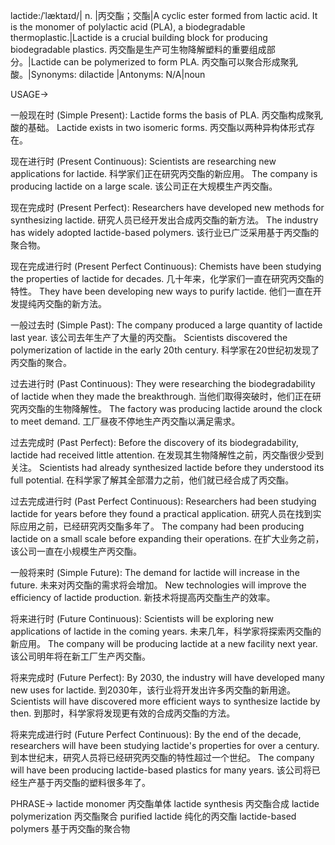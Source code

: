lactide:/ˈlæktaɪd/| n. |丙交酯；交酯|A cyclic ester formed from lactic acid.  It is the monomer of polylactic acid (PLA), a biodegradable thermoplastic.|Lactide is a crucial building block for producing biodegradable plastics. 丙交酯是生产可生物降解塑料的重要组成部分。|Lactide can be polymerized to form PLA. 丙交酯可以聚合形成聚乳酸。|Synonyms: dilactide |Antonyms: N/A|noun


USAGE->

一般现在时 (Simple Present):
Lactide forms the basis of PLA. 丙交酯构成聚乳酸的基础。
Lactide exists in two isomeric forms. 丙交酯以两种异构体形式存在。

现在进行时 (Present Continuous):
Scientists are researching new applications for lactide. 科学家们正在研究丙交酯的新应用。
The company is producing lactide on a large scale. 该公司正在大规模生产丙交酯。

现在完成时 (Present Perfect):
Researchers have developed new methods for synthesizing lactide. 研究人员已经开发出合成丙交酯的新方法。
The industry has widely adopted lactide-based polymers. 该行业已广泛采用基于丙交酯的聚合物。

现在完成进行时 (Present Perfect Continuous):
Chemists have been studying the properties of lactide for decades.  几十年来，化学家们一直在研究丙交酯的特性。
They have been developing new ways to purify lactide. 他们一直在开发提纯丙交酯的新方法。


一般过去时 (Simple Past):
The company produced a large quantity of lactide last year.  该公司去年生产了大量的丙交酯。
Scientists discovered the polymerization of lactide in the early 20th century. 科学家在20世纪初发现了丙交酯的聚合。

过去进行时 (Past Continuous):
They were researching the biodegradability of lactide when they made the breakthrough. 当他们取得突破时，他们正在研究丙交酯的生物降解性。
The factory was producing lactide around the clock to meet demand. 工厂昼夜不停地生产丙交酯以满足需求。

过去完成时 (Past Perfect):
Before the discovery of its biodegradability, lactide had received little attention. 在发现其生物降解性之前，丙交酯很少受到关注。
Scientists had already synthesized lactide before they understood its full potential. 在科学家了解其全部潜力之前，他们就已经合成了丙交酯。


过去完成进行时 (Past Perfect Continuous):
Researchers had been studying lactide for years before they found a practical application. 研究人员在找到实际应用之前，已经研究丙交酯多年了。
The company had been producing lactide on a small scale before expanding their operations. 在扩大业务之前，该公司一直在小规模生产丙交酯。


一般将来时 (Simple Future):
The demand for lactide will increase in the future. 未来对丙交酯的需求将会增加。
New technologies will improve the efficiency of lactide production. 新技术将提高丙交酯生产的效率。


将来进行时 (Future Continuous):
Scientists will be exploring new applications of lactide in the coming years. 未来几年，科学家将探索丙交酯的新应用。
The company will be producing lactide at a new facility next year.  该公司明年将在新工厂生产丙交酯。


将来完成时 (Future Perfect):
By 2030, the industry will have developed many new uses for lactide. 到2030年，该行业将开发出许多丙交酯的新用途。
Scientists will have discovered more efficient ways to synthesize lactide by then. 到那时，科学家将发现更有效的合成丙交酯的方法。

将来完成进行时 (Future Perfect Continuous):
By the end of the decade, researchers will have been studying lactide's properties for over a century. 到本世纪末，研究人员将已经研究丙交酯的特性超过一个世纪。
The company will have been producing lactide-based plastics for many years.  该公司将已经生产基于丙交酯的塑料很多年了。




PHRASE->
lactide monomer 丙交酯单体
lactide synthesis 丙交酯合成
lactide polymerization 丙交酯聚合
purified lactide 纯化的丙交酯
lactide-based polymers 基于丙交酯的聚合物



